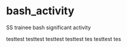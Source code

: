 # bash_activity
SS trainee bash significant activity

testtest
testtest
testtest
testtest
tes
testtest
tes
